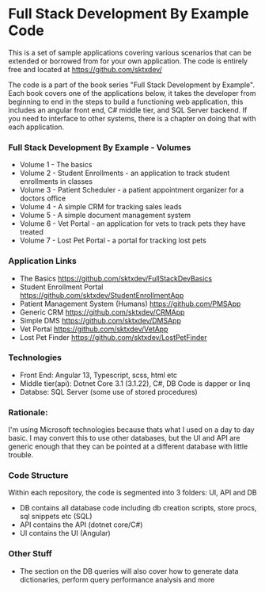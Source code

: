 # Full Stack Development By Example Code

This is a set of sample applications covering various scenarios that can be extended or borrowed from for your own application. The code is entirely free and located at https://github.com/sktxdev/

The code is a part of the book series "Full Stack Development by Example". Each book covers one of the applications below, it takes the developer from beginning to end in the steps to build a functioning web application, this includes an angular front end, C# middle tier, and SQL Server backend. If you need to interface to other systems, there is a chapter on doing that with each application.

### Full Stack Development By Example - Volumes
- Volume 1 - The basics
- Volume 2 - Student Enrollments - an application to track student enrollments in classes
- Volume 3 - Patient Scheduler - a patient appointment organizer for a doctors office
- Volume 4 - A simple CRM for tracking sales leads
- Volume 5 - A simple document management system
- Volume 6 - Vet Portal - an application for vets to track pets they have treated
- Volume 7 - Lost Pet Portal - a portal for tracking lost pets


### Application Links
- The Basics		https://github.com/sktxdev/FullStackDevBasics
- Student Enrollment Portal		https://github.com/sktxdev/StudentEnrollmentApp
- Patient Management System (Humans)	https://github.com/PMSApp
- Generic CRM				https://github.com/sktxdev/CRMApp
- Simple DMS				https://github.com/sktxdev/DMSApp
- Vet Portal				https://github.com/sktxdev/VetApp
- Lost Pet Finder			https://github.com/sktxdev/LostPetFinder


### Technologies
- Front End: Angular 13, Typescript, scss, html etc
- Middle tier(api): Dotnet Core 3.1 (3.1.22), C#, DB Code is dapper or linq
- Databse: SQL Server (some use of stored procedures)

### Rationale:
I'm using Microsoft technologies because thats what I used on a day to day basic. I may convert this to use other databases, but the UI and API are generic enough that they can be pointed at a different database with little trouble.

### Code Structure
Within each repository, the code is segmented into 3 folders: UI, API and DB
- DB contains all database code including db creation scripts, store procs, sql snippets etc (SQL)
- API contains the API (dotnet core/C#)
- UI contains the UI (Angular)

### Other Stuff
- The section on the DB queries will also cover how to generate data dictionaries, perform query performance analysis and more
